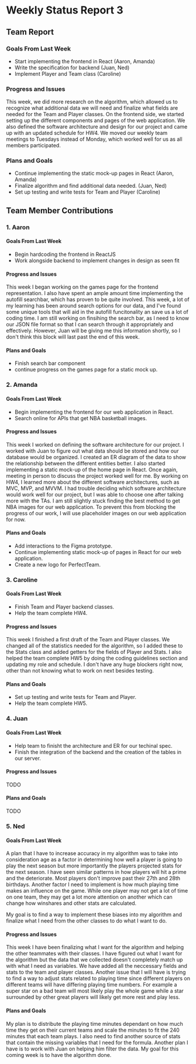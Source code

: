 # Weekly Status Report 3

## Team Report
### Goals From Last Week
- Start implementing the frontend in React (Aaron, Amanda)
- Write the specification for backend (Juan, Ned)
- Implement Player and Team class (Caroline)

### Progress and Issues
This week, we did more research on the algorithm, which allowed us to recognize what additional data we will need and finalize what fields are needed for the Team and Player classes. On the frontend side, we started setting up the different components and pages of the web application. We also defined the software architecture and design for our project and came up with an updated schedule for HW4. We moved our weekly team meetings to Tuesdays instead of Monday, which worked well for us as all members participated.

### Plans and Goals
- Continue implementing the static mock-up pages in React (Aaron, Amanda)
- Finalize algorithm and find additional data needed. (Juan, Ned)
- Set up testing and write tests for Team and Player (Caroline)

## Team Member Contributions
### 1. Aaron
#### Goals From Last Week
- Begin hardcoding the frontend in ReactJS
- Work alongside backend to implement changes in design as seen fit

#### Progress and Issues
This week I began working on the games page for the frontend representation. I also have spent an ample amount time implementing the autofill searchbar, which has 
proven to be quite involved. This week, a lot of my learning has been around search options for our data, and I've found some unique tools that will aid in the
autofill funcitonality an save us a lot of coding time. I am still working on finsihing the search bar, as I need to know our JSON file format so that I can search
through it appropriately and effectively. However, Juan will be giving me this information shortly, so I don't think this block will last past the end of this week.

#### Plans and Goals
- Finish search bar component
- continue progress on the games page for a static mock up.

### 2. Amanda
#### Goals From Last Week
- Begin implementing the frontend for our web application in React.
- Search online for APIs that get NBA basketball images.

#### Progress and Issues
This week I worked on defining the software architecture for our project. I worked with Juan to figure out what data should be stored and how our database would be organized. I created an ER diagram of the data to show the relationship between the different entities better. I also started implementing a static mock-up of the home page in React. Once again, meeting in person to discuss the project worked well for me. By working on HW4, I learned more about the different software architectures, such as MVC, MVP, and MVVM. I had trouble deciding which software architecture would work well for our project, but I was able to choose one after talking more with the TAs. I am still slightly stuck finding the best method to get NBA images for our web application. To prevent this from blocking the progress of our work, I will use placeholder images on our web application for now.

#### Plans and Goals
- Add interactions to the Figma prototype.
- Continue implementing static mock-up of pages in React for our web application.
- Create a new logo for PerfectTeam.

### 3. Caroline
#### Goals From Last Week
- Finish Team and Player backend classes.
- Help the team complete HW4.

#### Progress and Issues
This week I finished a first draft of the Team and Player classes. We changed all of the statistics needed for the algorithm, so I added these to the Stats class and added getters for the fields of Player and Stats. I also helped the team complete HW5 by doing the coding guidelines section and updating my role and schedule. I don't have any huge blockers right now, other than not knowing what to work on next besides testing.

#### Plans and Goals
- Set up testing and write tests for Team and Player.
- Help the team complete HW5.

### 4. Juan
#### Goals From Last Week
- Help team to finisht the architecture and ER for our techinal spec.
- Finish the integration of the backend and the creation of the tables in our server.

#### Progress and Issues
TODO

#### Plans and Goals
TODO

### 5. Ned
#### Goals From Last Week
A plan that I have to increase accuracy in my algorithm was to take into consideration age as a factor in determining how well a player is going to play the next season but more importantly the players projected stats for the next season. I have seen similar patterns in how players will hit a prime and the deteriorate. Most players don't improve past their 27th and 28th birthdays. Another factor I need to implement is how much playing time makes an influence on the game. While one player may not get a lot of time on one team, they may get a lot more attention on another which can change how winshares and other stats are calculated.

My goal is to find a way to implement these biases into my algorithm and finalize what I need from the other classes to do what I want to do.

#### Progress and Issues
This week I have been finalizing what I want for the algorithm and helping the other teammates with their classes. I have figured out what I want for the algorithm but the data that we collected doesn't completely match up with what I need as variables. We have added all the neccessary fields and stats to the team and player classes. Another issue that I will have is trying to find a way to adjust stats related to playing time since different players on different teams will have differing playing time numbers. For example a super star on a bad team will most likely play the whole game while a star surrounded by other great players will likely get more rest and play less.

#### Plans and Goals
My plan is to distribute the playing time minutes dependant on how much time they get on their current teams and scale the minutes to fit the 240 minutes that each team plays. I also need to find another source of stats that contain the missing variables that I need for the formula. Another plan I have is to work with Juan on helping him filter the data. My goal for this coming week is to have the algorithm done.
